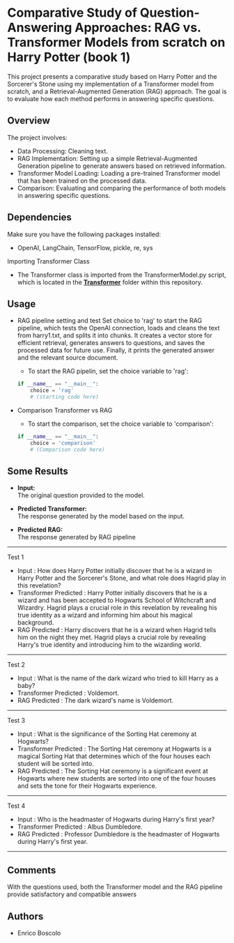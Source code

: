 # Comparative Study of Question-Answering Approaches: RAG vs. Transformer Models from scratch on Harry Potter (book 1)

This project presents  a comparative study based on Harry Potter and the Sorcerer's Stone using my implementation of a Transformer model from scratch, and a Retrieval-Augmented Generation (RAG) approach. The goal is to evaluate how each method performs in answering specific questions.

## Overview
The project involves:
-  Data Processing: Cleaning text.
-  RAG Implementation: Setting up a simple Retrieval-Augmented Generation pipeline to generate answers based on retrieved information.
-  Transformer Model Loading: Loading a pre-trained Transformer model that has been trained on the processed data.
-  Comparison: Evaluating and comparing the performance of both models in answering specific questions.


## Dependencies
Make sure you have the following packages installed:
- OpenAI, LangChain, TensorFlow, pickle, re, sys
 
Importing Transformer Class
- The Transformer class is imported from the TransformerModel.py script, which is located in the **[Transformer](../Transformer)**  folder within this repository.


## Usage
- RAG pipeline setting and test
Set choice to 'rag' to start the RAG pipeline, which tests the OpenAI connection, loads and cleans the text from harry1.txt, and splits it into chunks. It creates a vector store for efficient retrieval, generates answers to questions, and saves the processed data for future use. Finally, it prints the generated answer and the relevant source document.

	-  To start the RAG pipelin, set the choice variable to 'rag':
	```python
	if __name__ == "__main__":
 		choice = 'rag'
 		# (starting code here)
 	```

- Comparison Transformer vs RAG
	- To start the comparison, set the choice variable to 'comparison':

	```python
	if __name__ == "__main__":
		choice = 'comparison'
		# (Comparison code here)
	```

## Some Results
- **Input:**  
  The original question provided to the model.

- **Predicted Transformer:**  
  The response generated by the model based on the input.

- **Predicted RAG:**  
  The response generated by RAG pipeline

-----------------
Test 1
* Input      : How does Harry Potter initially discover that he is a wizard in Harry Potter and the Sorcerer's Stone, and what role does Hagrid play in this revelation?
* Transformer Predicted  : Harry Potter initially discovers that he is a wizard and has been accepted to Hogwarts School of Witchcraft and Wizardry. Hagrid plays a crucial role in this revelation by revealing his true identity as a wizard and informing him about his magical background.
* RAG Predicted : Harry discovers that he is a wizard when Hagrid tells him on the night they met. Hagrid plays a crucial role by revealing Harry's true identity and introducing him to the wizarding world.
----------------------------------------
Test 2
* Input                 : What is the name of the dark wizard who tried to kill Harry as a baby?
* Transformer Predicted : Voldemort.
* RAG Predicted         :  The dark wizard's name is Voldemort.
----------------------------------------
Test 3
* Input                 : What is the significance of the Sorting Hat ceremony at Hogwarts?
* Transformer Predicted : The Sorting Hat ceremony at Hogwarts is a magical Sorting Hat that determines which of the four houses each student will be sorted into.
* RAG Predicted         :  The Sorting Hat ceremony is a significant event at Hogwarts where new students are sorted into one of the four houses and sets the tone for their Hogwarts experience.
----------------------------------------
Test 4
* Input                 : Who is the headmaster of Hogwarts during Harry's first year?
* Transformer Predicted : Albus Dumbledore.
* RAG Predicted         : Professor Dumbledore is the headmaster of Hogwarts during Harry's first year.
----------------------------------------

## Comments
With the questions used, both the Transformer model and the RAG pipeline provide satisfactory and compatible answers


## Authors

* Enrico Boscolo
